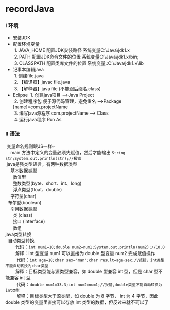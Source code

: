 # recordJava
### Ⅰ 环境
* 安装JDK
* 配置环境变量 <br>
  1. JAVA_HOME 配置JDK安装路径 系统变量C:\Java\jdk1.x<br>
  2. PATH 配置JDK命令文件的位置 系统变量C:\Java\jdk1.x\bin;<br>
  3. CLASSPATH 配置类库文件的位置 系统变量.:C:\Java\jdk1.x\lib<br>
* 记事本编辑java<br>
  1. 创建file.java<br>
  2. 【编译器】javac file.java <br>
  3. 【解释器】java file (不能跟后缀名.class)<br> 
* Eclipse
  1. 创建java项目 -->Java Project<br>
  2. 创建程序包 便于源代码管理，避免重名 -->Package [name]=com.projectName<br> 
  3. 编写java源程序 com.projectName --> Class<br>
  4. 运行java程序 Run As <br>
### Ⅱ 语法
  变量命名规则跟JS一样~<br>
      main 方法中定义的变量必须先赋值，然后才能输出 ```String str;System.out.println(str);//报错 ```<br>
  java是强类型语言，有两种数据类型<br>
      基本数据类型<br>
          数值型<br>
              整数类型(byte、short、int、long)<br>
              浮点类型(float、double)<br>
          字符型(char)<br>
          布尔型(boolean)<br>
      引用数据类型<br>
          类 (class) <br>
          接口 (interface) <br>
          数组 <br>
  java类型转换<br>
      自动类型转换<br>
          代码：````int num1=10;double num2=num1;System.out.println(num2);//10.0````<br>
          解释：int 型变量 num1 可以直接为 double 型变量 num2 完成赋值操作<br>
          代码：````int age=18;char sex='man';char result=age+sex;//报错，int类型不能自动转换为char类型````<br>
          解释：目标类型能与源类型兼容，如 double 型兼容 int 型，但是 char 型不能兼容 int 型<br>
          代码：````double num1=33.3;int num2=num1;//报错,double类型不能自动转换为int类型````<br>
          解释：目标类型大于源类型，如 double 为 8 字节， int 为 4 字节，因此 double 类型的变量里直接可以存放 int 类型的数据，但反过来就不可以了<br>
